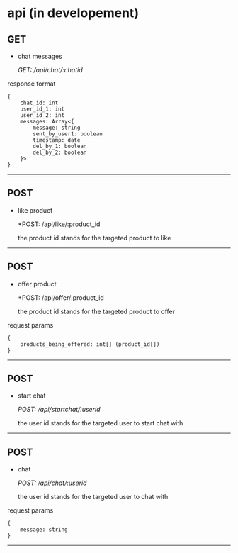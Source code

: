 # api (in developement)

## GET

- chat messages

    *GET: /api/chat/:chatid*

response format
```
{
    chat_id: int
    user_id_1: int
    user_id_2: int
    messages: Array<{
        message: string
        sent_by_user1: boolean
        timestamp: date
        del_by_1: boolean
        del_by_2: boolean
    }>
}
```


----


## POST

- like product

    *POST: /api/like/:product_id

    the product id stands for the targeted product to like

----

## POST

- offer product

    *POST: /api/offer/:product_id

    the product id stands for the targeted product to offer

request params
```
{
    products_being_offered: int[] (product_id[])
}
```
----

## POST

- start chat

    *POST: /api/startchat/:userid*

    the user id stands for the targeted user to start chat with

---

## POST

- chat

    *POST: /api/chat/:userid*

    the user id stands for the targeted user to chat with

request params
```
{
    message: string
}
```

---